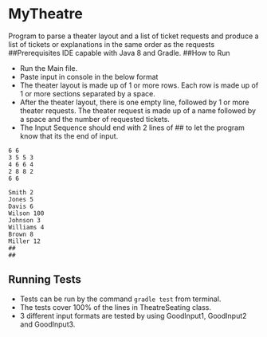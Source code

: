 # MyTheatre
Program to parse a theater layout and a list of ticket requests and produce a list of tickets or explanations in the same order as the requests
 ##Prerequisites
 IDE capable with Java 8 and Gradle.
 ##How to Run
 * Run the Main file.
 * Paste input in console in the below format
 * The theater layout is made up of 1 or more rows.  Each row is made up of 1 or more sections separated by a space.
* After the theater layout, there is one empty line, followed by 1 or more theater requests.  The theater request is made up of a name followed by a space and the number of requested tickets.
* The Input Sequence should end with 2 lines of ## to let the program know that its the end of input.
 ```
 6 6
3 5 5 3
4 6 6 4
2 8 8 2
6 6

Smith 2
Jones 5
Davis 6
Wilson 100
Johnson 3
Williams 4
Brown 8
Miller 12
##
##
```

## Running Tests
* Tests can be run by the command ```gradle test``` from terminal.
* The tests cover 100% of the lines in TheatreSeating class.
* 3 different input formats are tested by using GoodInput1, GoodInput2 and GoodInput3.
